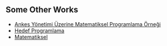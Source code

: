 ## Some Other Works

- [Ankes Yönetimi Üzerine Matematiksel Programlama Örneği](https://github.com/ibrahimerdem/works/blob/12db19705d48d0f3f9e6001510a188586066e53c/Ankes%20Y%C3%B6netimi%20%C3%9Czerine%20Matematiksel%20Programlama%20%C3%96rne%C4%9Fi.pdf)
- [Hedef Programlama](https://github.com/ibrahimerdem/works/blob/12db19705d48d0f3f9e6001510a188586066e53c/Ankes%20Y%C3%B6netimi%20%C3%9Czerine%20Matematiksel%20Programlama%20%C3%96rne%C4%9Fi.pdf)
- [Matematiksel](https://github.com/ibrahimerdem/works/blob/12db19705d48d0f3f9e6001510a188586066e53c/Ankes%20Y%C3%B6netimi%20%C3%9Czerine%20Matematiksel%20Programlama%20%C3%96rne%C4%9Fi.pdf)
